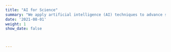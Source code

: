 ```yaml
---
title: "AI for Science"
summary: "We apply artificial intelligence (AI) techniques to advance scientific research and discovery, especially about using AI algorithms to design optical structures in a way that optimizes their properties for various scientific and engineering applications."
date: '2021-08-01'
weight: 1
show_date: false



---
```

